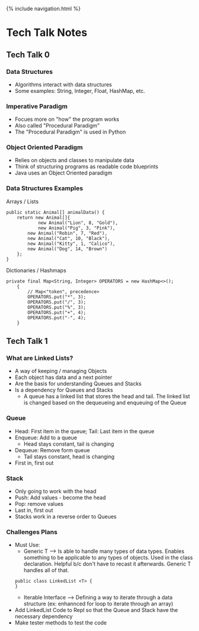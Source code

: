 {% include navigation.html %}

# Tech Talk Notes

## Tech Talk 0
### Data Structures
- Algorithms interact with data structures
- Some examples: String, Integer, Float, HashMap, etc.

### Imperative Paradigm
- Focues more on "how" the program works
- Also called "Procedural Paradigm"
- The "Procedural Paradigm" is used in Python

### Object Oriented Paradigm
- Relies on objects and classes to manipulate data
- Think of structuring programs as readable code blueprints
- Java uses an Object Oriented paradigm

### Data Structures Examples
Arrays / Lists
```
public static Animal[] animalData() {
	return new Animal[]{
	        new Animal("Lion", 8, "Gold"),
	        new Animal("Pig", 3, "Pink"),
		new Animal("Robin", 7, "Red"),
		new Animal("Cat", 10, "Black"),
		new Animal("Kitty", 1, "Calico"),
		new Animal("Dog", 14, "Brown")
	};
}
```
Dictionaries / Hashmaps
```
private final Map<String, Integer> OPERATORS = new HashMap<>();
    {
        // Map<"token", precedence>
        OPERATORS.put("*", 3);
        OPERATORS.put("/", 3);
        OPERATORS.put("%", 3);
        OPERATORS.put("+", 4);
        OPERATORS.put("-", 4);
    }
```
## Tech Talk 1
### What are Linked Lists?
- A way of keeping / managing Objects
- Each object has data and a next pointer
- Are the basis for understanding Queues and Stacks
- Is a dependency for Queues and Stacks
   - A queue has a linked list that stores the head and tail. The linked list is changed based on the dequeueing and enqueuing of the Queue

### Queue
- Head: First item in the queue; Tail: Last item in the queue
- Enqueue: Add to a queue
    - Head stays constant, tail is changing
- Dequeue: Remove form queue
    - Tail stays constant, head is changing
- First in, first out

### Stack
- Only going to work with the head
- Push: Add values - become the head
- Pop: remove values
- Last in, first out
- Stacks work in a reverse order to Queues

### Challenges Plans
- Must Use:
    - Generic T --> Is able to handle many types of data types. Enables something to be applicable to any types of objects. Used in the class declaration. Helpful b/c don't have to recast it afterwards. Generic T handles all of that.
    ```
    public class LinkedList <T> {
    }
    ```
    - Iterable Interface --> Defining a way to iterate through a data structure (ex: enhannced for loop to iterate through an array)
- Add LinkedList Code to Repl so that the Queue and Stack have the necessary dependency
- Make tester methods to test the code
